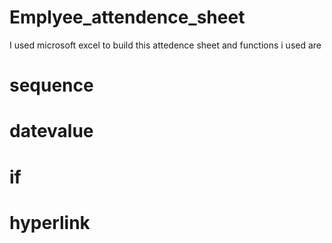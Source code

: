 # Emplyee_attendence_sheet
I used microsoft excel to build this attedence sheet
and functions i used are
# sequence
# datevalue
# if
# hyperlink
